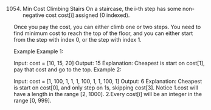 1054. Min Cost Climbing Stairs
On a staircase, the i-th step has some non-negative cost cost[i] assigned (0 indexed).

Once you pay the cost, you can either climb one or two steps. You need to find minimum cost to reach the top of the floor, and you can either start from the step with index 0, or the step with index 1.

Example
Example 1:

Input: cost = [10, 15, 20]
Output: 15
Explanation: Cheapest is start on cost[1], pay that cost and go to the top.
Example 2:

Input: cost = [1, 100, 1, 1, 1, 100, 1, 1, 100, 1]
Output: 6
Explanation: Cheapest is start on cost[0], and only step on 1s, skipping cost[3].
Notice
1.cost will have a length in the range [2, 1000].
2.Every cost[i] will be an integer in the range [0, 999].

